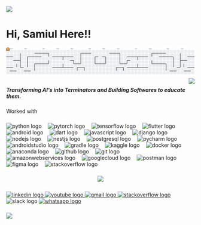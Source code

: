 <div>
  <img style="100%" src="https://capsule-render.vercel.app/api?type=waving&height=100&section=header&reversal=false&fontSize=70&fontColor=FFFFFF&fontAlign=50&fontAlignY=50&stroke=-&descSize=20&descAlign=50&descAlignY=50&color=gradient"  />
</div>

###

<h1 align="left">Hi, Samiul Here!!</h1>

<picture>
  <source media="(prefers-color-scheme: dark)" srcset="https://raw.githubusercontent.com/SambasBoyyyy/SambasBoyyyy/output/pacman-contribution-graph-dark.svg">
  <source media="(prefers-color-scheme: light)" srcset="https://raw.githubusercontent.com/SambasBoyyyy/SambasBoyyyy/output/pacman-contribution-graph.svg">
  <img alt="pacman contribution graph" src="https://raw.githubusercontent.com/SambasBoyyyy/SambasBoyyyy/output/pacman-contribution-graph.svg">
</picture>


<img align="right" height="202" src="https://media0.giphy.com/media/v1.Y2lkPTc5MGI3NjExYzR5Z3Y1ZnJ0MzF3amx1NTV4eHA5ZHV0ajFnMGV1NjkzYXUzbjQ0NiZlcD12MV9pbnRlcm5hbF9naWZfYnlfaWQmY3Q9Zw/o0vwzuFwCGAFO/giphy.gif"  />

###

<h5 align="left">Transforming AI's into Terminators and Building Softwares to educate them.</h5>

###

<p align="left">Worked with</p>

###

<div align="left">
  <img src="https://cdn.jsdelivr.net/gh/devicons/devicon/icons/python/python-original.svg" height="30" alt="python logo"  />
  <img width="9" />
  <img src="https://cdn.jsdelivr.net/gh/devicons/devicon/icons/pytorch/pytorch-original.svg" height="30" alt="pytorch logo"  />
  <img width="9" />
  <img src="https://cdn.jsdelivr.net/gh/devicons/devicon/icons/tensorflow/tensorflow-original.svg" height="30" alt="tensorflow logo"  />
  <img width="9" />
  <img src="https://skillicons.dev/icons?i=flutter" height="30" alt="flutter logo"  />
  <img width="9" />
  <img src="https://cdn.simpleicons.org/android/3DDC84" height="30" alt="android logo"  />
  <img width="9" />
  <img src="https://cdn.simpleicons.org/dart/0175C2" height="30" alt="dart logo"  />
  <img width="9" />
  <img src="https://cdn.jsdelivr.net/gh/devicons/devicon/icons/javascript/javascript-original.svg" height="30" alt="javascript logo"  />
  <img width="9" />
  <img src="https://cdn.jsdelivr.net/gh/devicons/devicon/icons/django/django-plain.svg" height="30" alt="django logo"  />
  <img width="9" />
  <img src="https://cdn.simpleicons.org/nodedotjs/339933" height="30" alt="nodejs logo"  />
  <img width="9" />
  <img src="https://cdn.jsdelivr.net/gh/devicons/devicon/icons/nestjs/nestjs-original.svg" height="30" alt="nestjs logo"  />
  <img width="9" />
  <img src="https://cdn.simpleicons.org/postgresql/4169E1" height="30" alt="postgresql logo"  />
  <img width="9" />
  <img src="https://cdn.jsdelivr.net/gh/devicons/devicon/icons/pycharm/pycharm-original.svg" height="30" alt="pycharm logo"  />
  <img width="9" />
  <img src="https://cdn.simpleicons.org/androidstudio/3DDC84" height="30" alt="androidstudio logo"  />
  <img width="9" />
  <img src="https://skillicons.dev/icons?i=gradle" height="30" alt="gradle logo"  />
  <img width="9" />
  <img src="https://cdn.jsdelivr.net/gh/devicons/devicon/icons/kaggle/kaggle-original.svg" height="30" alt="kaggle logo"  />
  <img width="9" />
  <img src="https://cdn.jsdelivr.net/gh/devicons/devicon/icons/docker/docker-original.svg" height="30" alt="docker logo"  />
  <img width="9" />
  <img src="https://cdn.simpleicons.org/anaconda/44A833" height="30" alt="anaconda logo"  />
  <img width="9" />
  <img src="https://skillicons.dev/icons?i=github" height="30" alt="github logo"  />
  <img width="9" />
  <img src="https://cdn.simpleicons.org/git/F05032" height="30" alt="git logo"  />
  <img width="9" />
  <img src="https://skillicons.dev/icons?i=aws" height="30" alt="amazonwebservices logo"  />
  <img width="9" />
  <img src="https://skillicons.dev/icons?i=gcp" height="30" alt="googlecloud logo"  />
  <img width="9" />
  <img src="https://cdn.simpleicons.org/postman/FF6C37" height="30" alt="postman logo"  />
  <img width="9" />
  <img src="https://cdn.jsdelivr.net/gh/devicons/devicon/icons/figma/figma-original.svg" height="30" alt="figma logo"  />
  <img width="9" />
  <img src="https://cdn.simpleicons.org/stackoverflow/F58025" height="30" alt="stackoverflow logo"  />
</div>

###

<div align="center">
  <img src="https://count.getloli.com/@:SambasBoyyyy?theme=booru-helltaker&padding=5&offset=100&scale=1&align=center&pixelated=0&darkmode=auto"  />
</div>

###

<div align="left">
  <a href="https://www.linkedin.com/in/samiulbasirofficial/" target="_blank">
    <img src="https://raw.githubusercontent.com/maurodesouza/profile-readme-generator/master/src/assets/icons/social/linkedin/default.svg" width="39" height="30" alt="linkedin logo"  />
  </a>
  <a href="https://www.youtube.com/@samiulbasir8456" target="_blank">
    <img src="https://raw.githubusercontent.com/maurodesouza/profile-readme-generator/master/src/assets/icons/social/youtube/default.svg" width="39" height="30" alt="youtube logo"  />
  </a>
  <a href="samiulbasirbhuiyan1234@gmail.com" target="_blank">
    <img src="https://raw.githubusercontent.com/maurodesouza/profile-readme-generator/master/src/assets/icons/social/gmail/default.svg" width="39" height="30" alt="gmail logo"  />
  </a>
  <a href="https://stackoverflow.com/users/20012491/samiul-basir" target="_blank">
    <img src="https://raw.githubusercontent.com/maurodesouza/profile-readme-generator/master/src/assets/icons/social/stackoverflow/default.svg" width="39" height="30" alt="stackoverflow logo"  />
  </a>
  <img src="https://raw.githubusercontent.com/maurodesouza/profile-readme-generator/master/src/assets/icons/social/slack/default.svg" width="39" height="30" alt="slack logo"  />
  <a href="+8801795443778" target="_blank">
    <img src="https://raw.githubusercontent.com/maurodesouza/profile-readme-generator/master/src/assets/icons/social/whatsapp/default.svg" width="39" height="30" alt="whatsapp logo"  />
  </a>
</div>

###

<div>
  <img style="100%" src="https://capsule-render.vercel.app/api?type=waving&height=100&section=header&reversal=false&fontSize=70&fontColor=FFFFFF&fontAlign=50&fontAlignY=50&stroke=-&animation=blink&descSize=20&descAlign=50&descAlignY=50&textBg=false&color=gradient"  />
</div>

###
